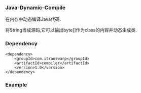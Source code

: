 ### Java-Dynamic-Compile

在内存中动态编译Java代码.

将String当成源码,它可以输出byte[]作为class的内容并动态生成类.

### Dependency

```
<dependency>
    <groupId>com.itranswarp</groupId>
    <artifactId>compiler</artifactId>
    <version>1.0</version>
</dependency>
```

### Example

```java

```
